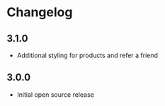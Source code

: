 # Changelog

## 3.1.0

- Additional styling for products and refer a friend

## 3.0.0

- Initial open source release
